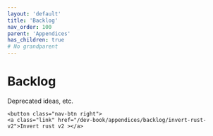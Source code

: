 ```yaml
---
layout: 'default'
title: 'Backlog'
nav_order: 100
parent: 'Appendices'
has_children: true
# No grandparent
---
```


# Backlog

Deprecated ideas, etc.
<div class="nav-btn-block">
    
    <button class="nav-btn right">
    <a class="link" href="/dev-book/appendices/backlog/invert-rust-v2">Invert rust v2 ></a>
</button>

</div>
